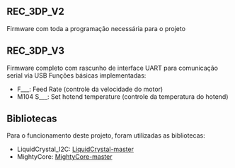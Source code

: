 ## REC_3DP_V2  
Firmware com toda a programação necessária para o projeto

## REC_3DP_V3
Firmware completo com rascunho de interface UART para comunicação serial via USB
Funções básicas implementadas:
* F___: Feed Rate (controle da velocidade do motor)
* M104 S___: Set hotend temperature (controle da temperatura do hotend)

## Bibliotecas  
Para o funcionamento deste projeto, foram utilizadas as bibliotecas:  
* LiquidCrystal_I2C: [LiquidCrystal-master](Bibliotecas/LiquidCrystal_I2C-master.zip)  
* MightyCore: [MightyCore-master](Bibliotecas/MightyCore-master.zip)
